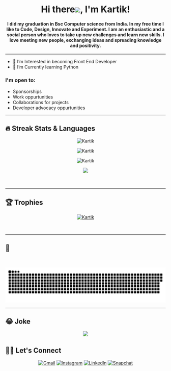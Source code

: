 <h1 align="center">Hi there<img src="https://media.giphy.com/media/hvRJCLFzcasrR4ia7z/giphy.gif" width="35">, I'm Kartik! </h1>

<h4 align="center">
I did my graduation in Bsc Computer science from India. In my free time I like to Code, Design, Innovate and Experiment. I am an enthusiastic and a social person who loves to take up new challenges and learn new skills. I love meeting new people, exchanging ideas and spreading knowledge and positivity.
</h4>

<hr></hr>

- 👀 I’m Interested in becoming Front End Developer
- 🌱 I’m Currently learning Python

### I'm open to:
- Sponsorships 
- Work oppurtunities
- Collaborations for projects
- Developer advocacy oppurtunities 

<hr></hr>

## 🔥 Streak Stats & Languages
<p align="center"><img src=https://github-readme-stats.vercel.app/api?username=Kartik02&theme=highcontrast&show_icons=true&count_private=true alt="Kartik" /></p>
<p align="center"><img src="https://github-readme-streak-stats.herokuapp.com/?user=Kartik02&theme=algolia" alt="Kartik" /></p>
<p align="center"><img src="https://github-readme-stats.vercel.app/api/top-langs/?username=Kartik02&theme=algolia&layout=compact" alt="Kartik" /></p> 
<p align="center"><img src=https://komarev.com/ghpvc/?username=Kartik02 /></p>
<br>
<hr/>

## 🏆 Trophies
<p align="center"> <a href="https://github.com/Kartik02"><img
      src="https://github-profile-trophy.vercel.app/?username=Kartik02&row=1&column=6&theme=algolia" alt="Kartik" /></a>  </p>

<br>
<hr/>

## 🐍
  <br>
  <p align="center">
  <img src="https://raw.githubusercontent.com/jaypavasiya/jaypavasiya/output/github-contribution-grid-snake-dark.svg" alt="snake"></center>
</p>

<hr/>

## 😂 Joke
<div align="center">
<img src='https://readme-jokes.vercel.app/api?hideBorder&theme=tokyonight' />
</div>

## 🙋‍♀️ Let's Connect
<p align="center">
  <a href="mailto:kartikpoojari29@gmail.com"><img src="https://img.icons8.com/bubbles/50/000000/gmail.png" title='Gmail' alt="Gmail"/></a>
  <a href="https://instagram.com/kartik._______"><img src="https://img.icons8.com/bubbles/50/000000/instagram.png" title='Instagram' alt="Instagram"/></a>
  <a href="https://www.linkedin.com/in/kartik-poojari-7a5246250/"><img src="https://img.icons8.com/bubbles/50/000000/linkedin.png" title='LinkedIn' alt="LinkedIn"/></a>
  <a href="https://www.snapchat.com/add/kartikpoojari22?share_id=4XIGp035UsA&locale=en-US"><img src="https://img.icons8.com/bubbles/50/000000/snapchat.png" title='Snapchat' alt="Snapchat"/></a>
  
</p>
